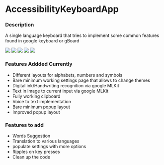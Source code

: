 # AccessibilityKeyboardApp

### Description

A single language keyboard that tries to implement some common features found in google keyboard or gBoard

 ![](https://imgur.com/fpf1lmq.png)
 ![](https://imgur.com/NcvyccW.png)
 ![](https://imgur.com/5EJ1Qwy.png)
 ![](https://imgur.com/17rc1Ke.png)
 ![](https://imgur.com/9ioTFX9.png)

### Features Addded Currently

- Different layouts for alphabets, numbers and symbols
- Bare minimum working settings page that allows to change themes
- Digital ink/Handwriting recognition via google MLKit
- Text in image to current input via google MLKit
- Fully working clipboard
- Voice to text implementation
- Bare minimum popup layout
- Improved popup layout


### Features to add

- Words Suggestion
- Translation to various languages
- populate settings with more options
- Ripples on key presses
- Clean up the code



